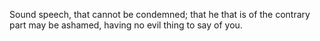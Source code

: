 Sound speech, that cannot be condemned; that he that is of the contrary part may be ashamed, having no evil thing to say of you.

